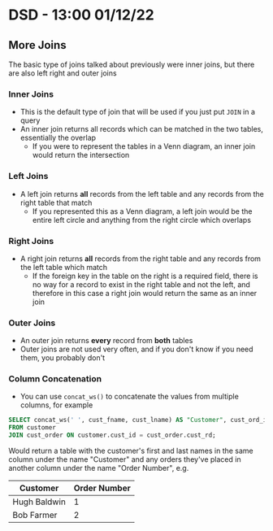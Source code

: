 # DSD - 13:00 01/12/22

## More Joins

The basic type of joins talked about previously were inner joins, but there are also left right and outer joins

### Inner Joins

- This is the default type of join that will be used if you just put ```JOIN``` in a query
- An inner join returns all records which can be matched in the two tables, essentially the overlap
    - If you were to represent the tables in a Venn diagram, an inner join would return the intersection

### Left Joins

- A left join returns **all** records from the left table and any records from the right table that match
    - If you represented this as a Venn diagram, a left join would be the entire left circle and anything from the right circle which overlaps

### Right Joins

- A right join returns **all** records from the right table and any records from the left table which match
    - If the foreign key in the table on the right is a required field, there is no way for a record to exist in the right table and not the left, and therefore in this case a right join would return the same as an inner join

### Outer Joins

- An outer join returns **every** record from **both** tables
- Outer joins are not used very often, and if you don't know if you need them, you probably don't

### Column Concatenation

- You can use ```concat_ws()``` to concatenate the values from multiple columns, for example
```sql
SELECT concat_ws(' ', cust_fname, cust_lname) AS "Customer", cust_ord_id AS "Order Number"
FROM customer
JOIN cust_order ON customer.cust_id = cust_order.cust_rd;
```
Would return a table with the customer's first and last names in the same column under the name "Customer" and any orders they've placed in another column under the name "Order Number", e.g.

|Customer|Order Number|
|--------|------------|
|Hugh Baldwin|1|
|Bob Farmer|2|